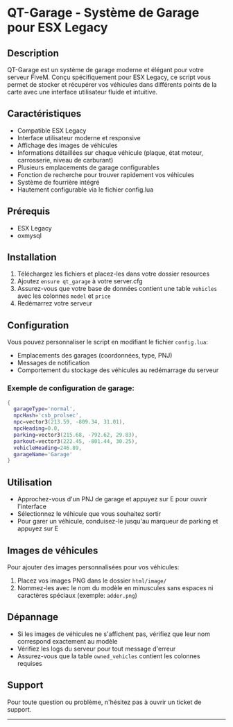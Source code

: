 # QT-Garage - Système de Garage pour ESX Legacy

##  Description
QT-Garage est un système de garage moderne et élégant pour votre serveur FiveM. Conçu spécifiquement pour ESX Legacy, ce script vous permet de stocker et récupérer vos véhicules dans différents points de la carte avec une interface utilisateur fluide et intuitive.

##  Caractéristiques
-  Compatible ESX Legacy
-  Interface utilisateur moderne et responsive
-  Affichage des images de véhicules
-  Informations détaillées sur chaque véhicule (plaque, état moteur, carrosserie, niveau de carburant)
-  Plusieurs emplacements de garage configurables
-  Fonction de recherche pour trouver rapidement vos véhicules
-  Système de fourrière intégré
-  Hautement configurable via le fichier config.lua

##  Prérequis
- ESX Legacy
- oxmysql

## Installation
1. Téléchargez les fichiers et placez-les dans votre dossier resources
2. Ajoutez `ensure qt_garage` à votre server.cfg
3. Assurez-vous que votre base de données contient une table `vehicles` avec les colonnes `model` et `price`
4. Redémarrez votre serveur

## Configuration
Vous pouvez personnaliser le script en modifiant le fichier `config.lua`:

- Emplacements des garages (coordonnées, type, PNJ)
- Messages de notification
- Comportement du stockage des véhicules au redémarrage du serveur

### Exemple de configuration de garage:
```lua
{
  garageType='normal', 
  npcHash='csb_prolsec', 
  npc=vector3(213.59, -809.34, 31.01), 
  npcHeading=0.0, 
  parking=vector3(215.68, -792.62, 29.83), 
  parkout=vector3(222.45, -801.44, 30.25), 
  vehicleHeading=246.89, 
  garageName='Garage'
}
```

## Utilisation
- Approchez-vous d'un PNJ de garage et appuyez sur E pour ouvrir l'interface
- Sélectionnez le véhicule que vous souhaitez sortir
- Pour garer un véhicule, conduisez-le jusqu'au marqueur de parking et appuyez sur E

## Images de véhicules
Pour ajouter des images personnalisées pour vos véhicules:
1. Placez vos images PNG dans le dossier `html/image/`
2. Nommez-les avec le nom du modèle en minuscules sans espaces ni caractères spéciaux (exemple: `adder.png`)

## Dépannage
- Si les images de véhicules ne s'affichent pas, vérifiez que leur nom correspond exactement au modèle
- Vérifiez les logs du serveur pour tout message d'erreur
- Assurez-vous que la table `owned_vehicles` contient les colonnes requises

## Support
Pour toute question ou problème, n'hésitez pas à ouvrir un ticket de support.

---
